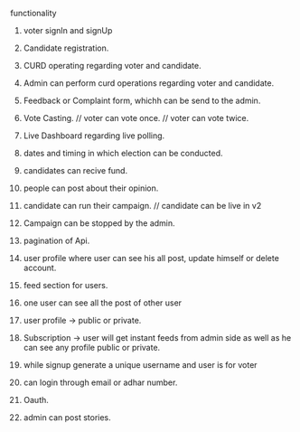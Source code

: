 functionality

1. voter signIn and signUp
2. Candidate registration.
3. CURD operating regarding voter and candidate.
4. Admin can perform curd operations regarding voter and candidate.
5. Feedback or Complaint form, whichh can be send to the admin.
6. Vote Casting. // voter can vote once. // voter can vote twice.
7. Live Dashboard regarding live polling.
8. dates and timing in which election can be conducted.
9. candidates can recive fund.
10. people can post about their opinion.
11. candidate can run their campaign. // candidate can be live in v2
12. Campaign can be stopped by the admin.
13. pagination of Api.

14. user profile where user can see his all post, update himself or delete account.
15. feed section for users.

16. one user can see all the post of other user
17. user profile -> public or private.
18. Subscription -> user will get instant feeds from admin side as well as he can see any profile public or private.
19. while signup generate a unique username and user is for voter
20. can login through email or adhar number.
21. Oauth.
22. admin can post stories.

